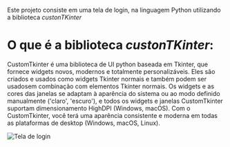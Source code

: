 Este projeto consiste em uma tela de login, na linguagem Python utilizando a biblioteca *custonTKinter*

# O que é a biblioteca *custonTKinter*:
CustomTkinter é uma biblioteca de UI python baseada em Tkinter, que fornece widgets novos, modernos e totalmente personalizáveis. Eles são criados e usados ​​como widgets Tkinter normais e também podem ser usados ​​em combinação com elementos Tkinter normais. Os widgets e as cores das janelas se adaptam à aparência do sistema ou ao modo definido manualmente ('claro', 'escuro'), e todos os widgets e janelas CustomTkinter suportam dimensionamento HighDPI (Windows, macOS). Com o CustomTkinter, você terá uma aparência consistente e moderna em todas as plataformas de desktop (Windows, macOS, Linux).

![Tela de login]()
